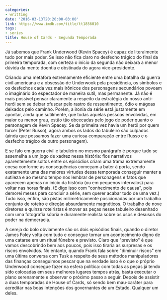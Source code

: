 ```yaml
---
categories:
- writting
date: '2016-03-13T20:20:00-03:00'
link: https://www.imdb.com/title/tt1856010
tags:
- series
title: House of Cards - Segunda Temporada
---
```


Já sabemos que Frank Underwood (Kevin Spacey) é capaz de literalmente tudo por mais poder. Se isso não fica claro no desfecho trágico do final da primeira temporada, com certeza o início da segunda não deixará a menor dúvida da mente doentia e obstinada do agora vice-presidente.

Criando uma metáfora extremamente eficiente entre uma batalha da guerra civil americana e a obsessão de Underwook pela presidência, os símbolos e os desfechos cada vez mais irônicos dos personagens secundários povoam o imaginário do espectador de maneira sutil, mas permanente. Já não é mais possível pensar claramente a respeito da estratégia do nosso anti-herói sem se deixar ofuscar pelo rastro de ressentimento, ódio e mágoas deixados pelo caminho. Porém, a ironia da série está justamente em apontar, ainda que sutilmente, que todas aquelas pessoas envolvidas, em maior ou menor grau, estão tão obcecadas pelo jogo de poder quanto o personagem de Kevin Spacey. Se da primeira vez havia um herói por quem torcer (Peter Russo), agora ambos os lados do tabuleiro são culpados (ainda que possamos fazer uma curiosa comparação entre Russo e o desfecho trágico de outro personagem).

E se falo em guerra civil e tabuleiro no mesmo parágrafo é porque tudo se assemelha a um jogo de xadrez nessa história: fios narrativos aparentemente soltos entre os episódios criam uma trama extremamente coesa conforme as consequências começam a bater à porta, sendo exatamente uma das maiores virtudes dessa temporada conseguir manter a sutileza e ao mesmo tempo nos lembrar de personagens e fatos que aparecem apenas no início da história (ou em pequenos intervalos) para voltar nas horas finais. (E digo isso com "conhecimento de causa", pois demorei meses para concluir a série, sem querer acabar tudo de uma vez.) Tudo isso, enfim, são pistas milimetricamente posicionadas por um trabalho conjunto de roteiro e direção absurdamente magnéticos. O trabalho de nove diretores e quinze roteiristas é mover as peças nesse tabuleiro desenhado com uma fotografia sóbria e duramente realista sobre os usos e desusos do poder na democracia.

A cereja do bolo obviamente são os dois episódios finais, quando o diretor James Foley volta com tudo e consegue tornar um acontecimento digno de uma catarse em um ritual fúnebre e previsto. Claro que "previsto" é que vamos descobrindo bem aos poucos, pois isso tiraria as surpresas e os riscos envolvidos. No entanto, quando Frank fala sobre "diminuir riscos" em uma última conversa com Tusk a respeito de seus métodos manipuladores das finanças conseguimos pescar que na verdade isso é o que o próprio Underwood consegue fazer na esfera política: com todas as peças já tendo sido colocadas em seus melhores lugares tempos atrás, basta executar o plano serenamente e observar o próximo passo a seguir. Depois de assistir a duas temporadas de House of Cards, só sendo bem mau-caráter para acreditar nas boas intenções dos governantes de um Estado. Qualquer um deles.
